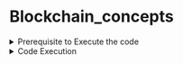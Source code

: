 # Blockchain_concepts
<details><summary>Prerequisite to Execute the code</summary>
<p>

## MetaMask (Creation of Ethereum Account)
1. Installation and creation of account, wallet named "x21145059-student-wallet" under Ropsten Test Network
2. Get enough Test Ethers from Ropsten test faucets
3. Update the wallet address in .env file "Owner_Address"

## Remix IDE
1. Create the Smart contract file named "ProjectERC20.sol". Modify name and symbol in ProjectERC20.sol file (Line 166)
  js
    constructor() {
        _name = "x21145059-Student";
        _symbol = "ETH";
        
        _mint(msg.sender, 1000000000000000000000000);
    }
2. Compile and Deploy the smart contract in Injected Web3 environment.
3. Update the contract address in .env file "Contract_Address"
  
## INFURA
1. Create an account, and new project in INFURA. Select product as Ethereum.
2. Update the Infura_Token in .env file taking Ropsten Endpoint address
</p>
</details>

<details><summary>Code Execution</summary>
<p>
 1. Open Node.js files in Visual Studio (Contract.js, Distribute.js, accounts.txt, .env, DeployedContract.sol).
 2. 
 </p>
</details>
